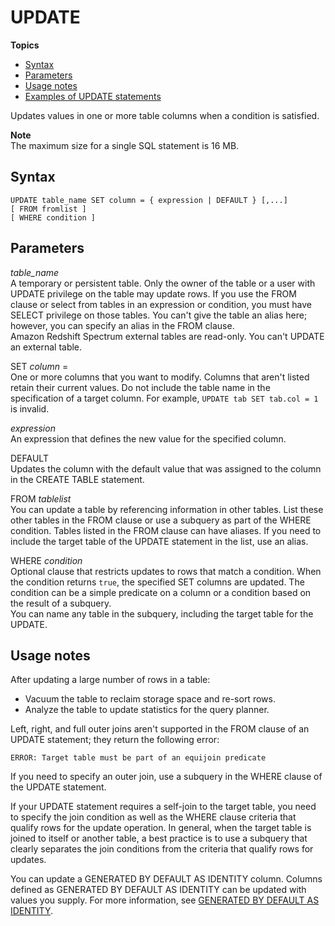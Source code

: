 # UPDATE<a name="r_UPDATE"></a>

**Topics**
+ [Syntax](#r_UPDATE-synopsis)
+ [Parameters](#r_UPDATE-parameters)
+ [Usage notes](#r_UPDATE_usage_notes)
+ [Examples of UPDATE statements](c_Examples_of_UPDATE_statements.md)

Updates values in one or more table columns when a condition is satisfied\. 

**Note**  
The maximum size for a single SQL statement is 16 MB\.

## Syntax<a name="r_UPDATE-synopsis"></a>

```
UPDATE table_name SET column = { expression | DEFAULT } [,...]
[ FROM fromlist ]
[ WHERE condition ]
```

## Parameters<a name="r_UPDATE-parameters"></a>

 *table\_name*   
A temporary or persistent table\. Only the owner of the table or a user with UPDATE privilege on the table may update rows\. If you use the FROM clause or select from tables in an expression or condition, you must have SELECT privilege on those tables\. You can't give the table an alias here; however, you can specify an alias in the FROM clause\.   
Amazon Redshift Spectrum external tables are read\-only\. You can't UPDATE an external table\.

SET *column* =   
One or more columns that you want to modify\. Columns that aren't listed retain their current values\. Do not include the table name in the specification of a target column\. For example, `UPDATE tab SET tab.col = 1` is invalid\.

 *expression*   
An expression that defines the new value for the specified column\. 

DEFAULT   
Updates the column with the default value that was assigned to the column in the CREATE TABLE statement\. 

FROM *tablelist*   
You can update a table by referencing information in other tables\. List these other tables in the FROM clause or use a subquery as part of the WHERE condition\. Tables listed in the FROM clause can have aliases\. If you need to include the target table of the UPDATE statement in the list, use an alias\. 

WHERE *condition*   
Optional clause that restricts updates to rows that match a condition\. When the condition returns `true`, the specified SET columns are updated\. The condition can be a simple predicate on a column or a condition based on the result of a subquery\.   
You can name any table in the subquery, including the target table for the UPDATE\. 

## Usage notes<a name="r_UPDATE_usage_notes"></a>

After updating a large number of rows in a table: 
+ Vacuum the table to reclaim storage space and re\-sort rows\. 
+ Analyze the table to update statistics for the query planner\. 

Left, right, and full outer joins aren't supported in the FROM clause of an UPDATE statement; they return the following error: 

```
ERROR: Target table must be part of an equijoin predicate
```

 If you need to specify an outer join, use a subquery in the WHERE clause of the UPDATE statement\. 

If your UPDATE statement requires a self\-join to the target table, you need to specify the join condition as well as the WHERE clause criteria that qualify rows for the update operation\. In general, when the target table is joined to itself or another table, a best practice is to use a subquery that clearly separates the join conditions from the criteria that qualify rows for updates\. 

You can update a GENERATED BY DEFAULT AS IDENTITY column\. Columns defined as GENERATED BY DEFAULT AS IDENTITY can be updated with values you supply\. For more information, see [GENERATED BY DEFAULT AS IDENTITY](r_CREATE_TABLE_NEW.md#identity-generated-bydefault-clause)\. 